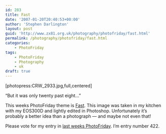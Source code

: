 ```yaml
---
id: 283
title: Fast
date: '2007-01-20T20:40:53+00:00'
author: 'Stephen Darlington'
layout: post
guid: 'http://www.zx81.org.uk/photography/photofriday/fast.html'
permalink: /photography/photofriday/fast.html
categories:
    - PhotoFriday
tags:
    - PhotoFriday
    - Photography
    - uk
draft: true
---
```


\[photopress:CRW\_2933.jpg,full,centered\]

“But it was only twenty past eight…”

This weeks PhotoFriday theme is [Fast](http://www.photofriday.com/archives/challenge/000634.php "PhotoFriday: Fast"). This image was taken in my kitchen with my EOS300D and lightly edited in Photoshop. Unfortunately it’s probably a better idea than a photograph — and maybe not even that!

Please vote for my entry in [last weeks PhotoFriday](http://www.photofriday.com/linkviewer.php?id=632 "PhotoFriday: Peaceful"). I’m entry number 422.